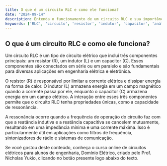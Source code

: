```yaml
---
title: O que é um circuito RLC e como ele funciona?
date: "2024-09-14"
description: Entenda o funcionamento de um circuito RLC e sua importância em circuitos elétricos.
keywords: ['RLC', 'circuito', 'resistor', 'indutor', 'capacitor', 'análise']
---
```


## O que é um circuito RLC e como ele funciona?

Um circuito RLC é um tipo de circuito elétrico que inclui três componentes principais: um resistor (R), um indutor (L) e um capacitor (C). Esses componentes são conectados em série ou em paralelo e são fundamentais para diversas aplicações em engenharia elétrica e eletrônica.

O resistor (R) é responsável por limitar a corrente elétrica e dissipar energia na forma de calor. O indutor (L) armazena energia em um campo magnético quando a corrente passa por ele, enquanto o capacitor (C) armazena energia em um campo elétrico. A interação entre esses três componentes permite que o circuito RLC tenha propriedades únicas, como a capacidade de ressonância.

A ressonância ocorre quando a frequência de operação do circuito faz com que a reatância indutiva e a reatância capacitiva se cancelem mutuamente, resultando em uma impedância mínima e uma corrente máxima. Isso é particularmente útil em aplicações como filtros de frequência, sintonizadores de rádio e sistemas de comunicação.

Se você gostou deste conteúdo, conheça o curso online de circuitos elétricos para alunos de engenharia, Domínio Elétrico, criado pelo Prof. Nicholas Yukio, clicando no botão presente logo abaixo do texto.
